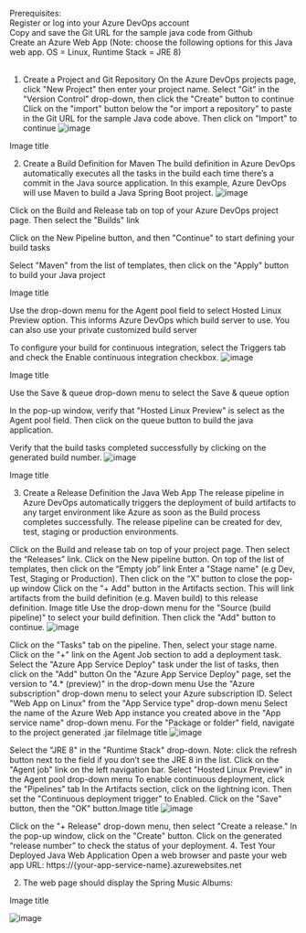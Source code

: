 Prerequisites:
</br>
Register or log into your Azure DevOps account</br>
Copy and save the Git URL for the sample java code from Github</br>
Create an Azure Web App (Note: choose the following options for this Java web app. OS = Linux, Runtime Stack = JRE 8)</br>
</br>
1. Create a Project and Git Repository
On the Azure DevOps projects page, click "New Project" then enter your project name. 
Select "Git" in the "Version Control" drop-down, then click the "Create" button to continue
Click on the "import" button below the "or import a repository" to paste in the Git URL for the sample Java code above.  Then click on "Import" to continue
![image](https://user-images.githubusercontent.com/86290404/123367221-31f74a00-d597-11eb-97c2-025ec176a526.png)

Image title

2. Create a Build Definition for Maven
The build definition in Azure DevOps automatically executes all the tasks in the build each time there’s a commit in the Java source application. In this example, Azure DevOps will use Maven to build a Java Spring Boot project.
![image](https://user-images.githubusercontent.com/86290404/123367246-3d4a7580-d597-11eb-8431-634085be9eb7.png)

Click on the Build and Release tab on top of your Azure DevOps project page. Then select the "Builds" link

Click on the New Pipeline button, and then "Continue" to start defining your build tasks

Select "Maven" from the list of templates, then click on the "Apply" button to build your Java project

Image title

Use the drop-down menu for the Agent pool field to select Hosted Linux Preview option.  This informs Azure DevOps which build server to use. You can also use your private customized build server

To configure your build for continuous integration, select the Triggers tab and check the Enable continuous integration checkbox.
![image](https://user-images.githubusercontent.com/86290404/123367278-4fc4af00-d597-11eb-824e-7a70dcf5e23b.png)

Image title

Use the Save & queue drop-down menu to select the Save & queue option

In the pop-up window, verify that "Hosted Linux Preview" is select as the Agent pool field.  Then click on the queue button to build the java application.

Verify that the build tasks completed successfully by clicking on the generated build number.
![image](https://user-images.githubusercontent.com/86290404/123367305-59e6ad80-d597-11eb-91bf-48a3d0bb9159.png)

Image title

3. Create a Release Definition the Java Web App
The release pipeline in Azure DevOps automatically triggers the deployment of build artifacts to any target environment like Azure as soon as the Build process completes successfully. The release pipeline can be created for dev, test, staging or production environments.

Click on the Build and release tab on top of your project page.  Then select the “Releases” link.
Click on the New pipeline button.  On top of the list of templates, then click on the “Empty job” link
Enter a "Stage name" (e.g Dev, Test, Staging or Production).  Then click on the “X” button to close the pop-up window
Click on the "+ Add" button in the Artifacts section.  This will link artifacts from the build definition (e.g. Maven build) to this release definition. Image title
Use the drop-down menu for the "Source (build pipeline)" to select your build definition. Then click the "Add" button to continue.
![image](https://user-images.githubusercontent.com/86290404/123367405-826ea780-d597-11eb-91f6-cf806c669eae.png)

Click on the "Tasks" tab on the pipeline.  Then, select your stage name.
Click on the "+" link on the Agent Job section to add a deployment task.
Select  the "Azure App Service Deploy" task under the list of tasks, then click on the "Add" button
On the "Azure App Service Deploy" page, set the version to "4.* (preview)" in the drop-down menu
Use the "Azure subscription" drop-down menu to select your Azure subscription ID.
Select "Web App on Linux" from the "App Service type" drop-down menu
Select the name of the Azure Web App instance you created above in the "App service name" drop-down menu.
For the "Package or folder" field, navigate to the project generated .jar fileImage title
![image](https://user-images.githubusercontent.com/86290404/123367429-8ac6e280-d597-11eb-86a9-e45982e421f4.png)

Select the "JRE 8" in the "Runtime Stack" drop-down.  Note:  click the refresh button next to the field if you don’t see the JRE 8 in the list.
Click on the "Agent job" link on the left navigation bar.  Select "Hosted Linux Preview" in the Agent pool drop-down menu
To enable continuous deployment, click the "Pipelines" tab
In the Artifacts section, click on the lightning icon.  Then set the "Continuous deployment trigger" to Enabled. Click on the "Save" button, then the "OK" button.Image title
![image](https://user-images.githubusercontent.com/86290404/123367467-9a462b80-d597-11eb-9fce-6066c91425bd.png)

Click on the "+ Release" drop-down menu, then select "Create a release."
In the pop-up window, click on the "Create" button.
Click on the generated “release number” to check the status of your deployment.
4. Test Your Deployed Java Web Application
Open a web browser and paste your web app URL:
        https://{your-app-service-name}.azurewebsites.net

2. The web page should display the Spring Music Albums:

Image title

![image](https://user-images.githubusercontent.com/86290404/123367051-ee044500-d596-11eb-8531-412178ee3907.png)
